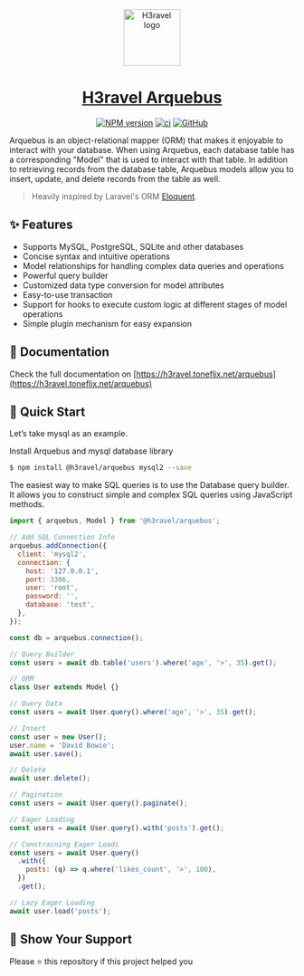 <div align="center">
  <img src="https://h3ravel.toneflix.net/logo-full.svg" width="100" alt="H3ravel logo" />
  <h1 align="center"><a href="https://h3ravel.toneflix.net/arquebus">H3ravel Arquebus</a></h1>
  <a href="https://www.npmjs.com/package/@h3ravel/arquebus"><img alt="NPM version" src="https://img.shields.io/npm/v/@h3ravel/arquebus.svg"></a>
  <a href="https://github.com/h3ravel/arquebus/workflows/tests"><img alt="ci" src="https://github.com/h3ravel/arquebus/workflows/tests/badge.svg"></a>
  <a href="https://github.com/h3ravel/arquebus/blob/main/README.md"><img alt="GitHub" src="https://img.shields.io/github/license/h3ravel/arquebus"></a>
  <br />
</div>

Arquebus is an object-relational mapper (ORM) that makes it enjoyable to interact with your database. When using Arquebus, each database table has a corresponding "Model" that is used to interact with that table. In addition to retrieving records from the database table, Arquebus models allow you to insert, update, and delete records from the table as well.

> Heavily inspired by Laravel's ORM [Eloquent](https://laravel.com/docs/12.x/eloquent).

## ✨ Features

- Supports MySQL, PostgreSQL, SQLite and other databases
- Concise syntax and intuitive operations
- Model relationships for handling complex data queries and operations
- Powerful query builder
- Customized data type conversion for model attributes
- Easy-to-use transaction
- Support for hooks to execute custom logic at different stages of model operations
- Simple plugin mechanism for easy expansion

## 📖 Documentation

Check the full documentation on [https://h3ravel.toneflix.net/arquebus](https://h3ravel.toneflix.net/arquebus)

## 🚀 Quick Start

Let’s take mysql as an example.

Install Arquebus and mysql database library

```sh
$ npm install @h3ravel/arquebus mysql2 --save
```

The easiest way to make SQL queries is to use the Database query builder. It allows you to construct simple and complex SQL queries using JavaScript methods.

```js
import { arquebus, Model } from '@h3ravel/arquebus';

// Add SQL Connection Info
arquebus.addConnection({
  client: 'mysql2',
  connection: {
    host: '127.0.0.1',
    port: 3306,
    user: 'root',
    password: '',
    database: 'test',
  },
});

const db = arquebus.connection();

// Query Builder
const users = await db.table('users').where('age', '>', 35).get();

// ORM
class User extends Model {}

// Query Data
const users = await User.query().where('age', '>', 35).get();

// Insert
const user = new User();
user.name = 'David Bowie';
await user.save();

// Delete
await user.delete();

// Pagination
const users = await User.query().paginate();

// Eager Loading
const users = await User.query().with('posts').get();

// Constraining Eager Loads
const users = await User.query()
  .with({
    posts: (q) => q.where('likes_count', '>', 100),
  })
  .get();

// Lazy Eager Loading
await user.load('posts');
```

## 💖 Show Your Support

Please ⭐️ this repository if this project helped you
